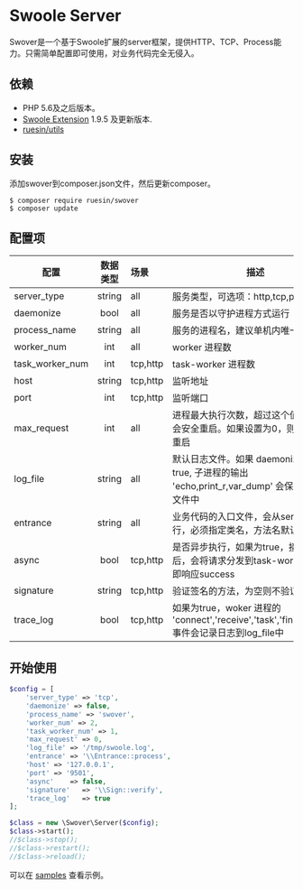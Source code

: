 # Swoole Server

Swover是一个基于Swoole扩展的server框架，提供HTTP、TCP、Process能力。只需简单配置即可使用，对业务代码完全无侵入。

## 依赖

- PHP 5.6及之后版本。
- [Swoole Extension](http://pecl.php.net/package/swoole) 1.9.5 及更新版本.
- [ruesin/utils](https://github.com/ruesin/utils)

## 安装

添加swover到composer.json文件，然后更新composer。

```
$ composer require ruesin/swover
$ composer update
```

## 配置项

| 配置            | 数据类型 | 场景     | 描述                                                         |
| --------------- | :------: | :------- | ------------------------------------------------------------ |
| server_type     |  string  | all      | 服务类型，可选项：http,tcp,process                           |
| daemonize       |   bool   | all      | 服务是否以守护进程方式运行                                   |
| process_name    |  string  | all      | 服务的进程名，建议单机内唯一                                 |
| worker_num      |   int    | all      | worker 进程数                                                |
| task_worker_num |   int    | tcp,http | task-worker 进程数                                           |
| host            |  string  | tcp,http | 监听地址                                                     |
| port            |   int    | tcp,http | 监听端口                                                     |
| max_request     |   int    | all      | 进程最大执行次数，超过这个值时，进程会安全重启。如果设置为0，则永远不会重启 |
| log_file        |  string  | all      | 默认日志文件。如果 daemonize 设置为 true, 子进程的输出 'echo,print_r,var_dump' 会保存到这个文件中 |
| entrance        |  string  | all      | 业务代码的入口文件，会从server中执行，必须指定类名，方法名默认是run |
| async           |   bool   | tcp,http | 是否异步执行，如果为true，接收到请求后，会将请求分发到task-worker，并立即响应success |
| signature       |  string  | tcp,http | 验证签名的方法，为空则不验证签名。                           |
| trace_log       |   bool   | tcp,http | 如果为true，woker 进程的 'connect','receive','task','finish','close' 事件会记录日志到log_file中 |

## 开始使用

```php
$config = [
    'server_type' => 'tcp',
    'daemonize' => false,
    'process_name' => 'swover',
    'worker_num' => 2,
    'task_worker_num' => 1,
    'max_request' => 0,
    'log_file' => '/tmp/swoole.log',
    'entrance' => '\\Entrance::process',
    'host' => '127.0.0.1',
    'port' => '9501',
    'async'    => false,
    'signature'   => '\\Sign::verify',
    'trace_log'   => true
];

$class = new \Swover\Server($config);
$class->start();
//$class->stop();
//$class->restart();
//$class->reload();
```

可以在 [samples](./samples) 查看示例。
